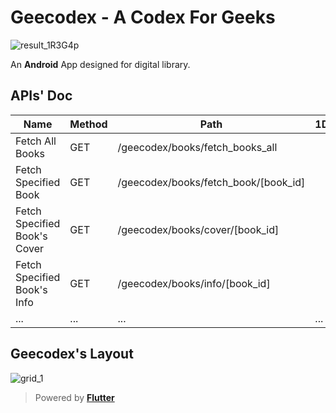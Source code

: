 
# Geecodex - A Codex For Geeks




![result_1R3G4p](https://github.com/user-attachments/assets/f4933c66-ab46-4e8b-b489-fafbec07f2b5)


An **Android** App designed for digital library.


## APIs' Doc
| **Name**              | **Method** | **Path**                                 | **1Description** |
| --------------------- | ---------- | ---------------------------------------- | --------------- |
| Fetch All Books       | GET        | /geecodex/books/fetch_books_all          |                 |
| Fetch Specified Book  | GET        | /geecodex/books/fetch_book/[book_id]     |                 |
| Fetch Specified Book's Cover | GET | /geecodex/books/cover/[book_id]          |                 |
| Fetch Specified Book's Info  | GET | /geecodex/books/info/[book_id]           |                 |
| ... | ... | ... | ... |


## Geecodex's Layout

![grid_1](https://github.com/user-attachments/assets/7d4f4277-4b33-497a-8bca-6d37cf3ea081)


 > Powered by **[Flutter](https://github.com/flutter/flutter)**
